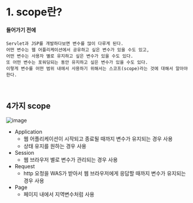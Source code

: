 # 1. scope란?
#### 들어가기 전에
```
Servlet과 JSP를 개발하다보면 변수를 많이 다루게 된다.
어떤 변수는 웹 어플리케이션에서 공유하고 싶은 변수가 있을 수도 있고,
어떤 변수는 사용자 별로 유지하고 싶은 변수가 있을 수도 있다.
또 어떤 변수는 포워딩되는 동안 유지하고 싶은 변수가 있을 수도 있다.
이렇게 변수를 어떤 범위 내에서 사용하기 위해서는 스코프(scope)라는 것에 대해서 알아야 한다.
```

<br>

## 4가지 scope
![image](https://user-images.githubusercontent.com/57928612/113500886-938db680-955c-11eb-91de-795c685df317.png)

- Application
  - 웹 어플리케이션이 시작되고 종료될 때까지 변수가 유지되는 경우 사용
  - 상태 유지를 원하는 경우 사용
- Session
  - 웹 브라우저 별로 변수가 관리되는 경우 사용
- Request
  - http 요청을 WAS가 받아서 웹 브라우저에게 응답할 때까지 변수가 유지되는 경우 사용
- Page
  - 페이지 내에서 지역변수처럼 사용

